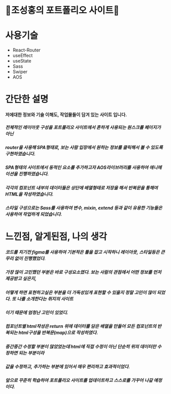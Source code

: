 # 🌟조성홍의 포트폴리오 사이트🌟

# 사용기술
- React-Router
- useEffect
- useState
- Sass
- Swiper
- AOS

# 간단한 설명
#### 저에대한 정보와 기술 이해도, 작업물들이 담겨 있는 사이트 입니다.
##### 전체적인 레이아웃 구성을 포트폴리오 사이트에서 흔하게 사용되는 원스크롤 페이지가 아닌
##### router을 사용해 SPA형태로, 보는 사람 입장에서 원하는 정보를 클릭해서 볼 수 있도록 구현하였습니다.
##### SPA형태의 사이트에서 동적인 요소를 추가하고자 AOS라이브러리를 사용하여 애니메이션을 진행하였습니다.
##### 각각의 컴포넌트 내부의 데이터들은 상단에 배열형태로 저장을 해서 반복문을 통해여 HTML을 작성하였습니다.
##### 스타일 구성으로는 Sass를 사용하여 변수, mixin, extend 등과 같이 유용한 기능들은 사용하여 작업하게 되었습니다.

# 느낀점, 알게된점, 나의 생각
##### 코드를 치기전 figma를 사용하여 기본적은 틀을 잡고 시작하니 레이아웃, 스타일등은 큰 무리 없이 진행했었다.
##### 가장 많이 고민했던 부분은 바로 구성요소였다. 보는 사람의 관점에서 어떤 정보를 먼저 제공받고 싶은지,
##### 어떻게 하면 표현하고싶은 부분을 더 가독성있게 표현할 수 있을지 정말 고민이 많이 되었다. 또 나를 소개한다는 취지의 사이트
##### 이기 때문에 엄청난 고민이 있었디.
##### 컴포넌트별 html작성은 return 위에 데이터를 담은 배열을 만들어 모든 컴포넌트의 반복되는 html구성을 반복문(map)으로 작성하였다.
##### 중간중간 수정할 부분이 많았었는데 html에 직접 수정이 아닌 단순히 위의 데이터만 수정하면 되는 부분이라 
##### 값을 수정하고, 추가하는 부분에 있어서 매우 편리하고 효과적이었다.
##### 앞으로 꾸준히 학습하여 포트폴리오 사이트를 업데이트하고 스스로를 가꾸어 나갈 예정이다.




